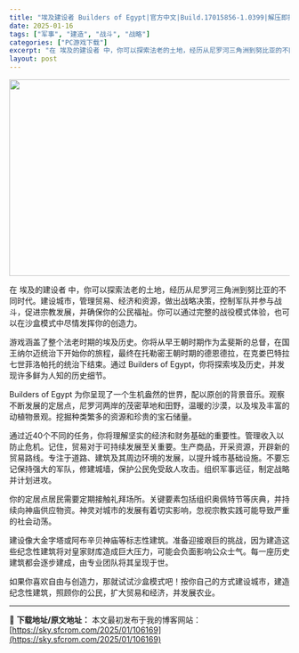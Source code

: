 ```yaml
---
title: "埃及建设者 Builders of Egypt|官方中文|Build.17015856-1.0399|解压即撸|"
date: 2025-01-16
tags: ["军事", "建造", "战斗", "战略"]
categories: ["PC游戏下载"]
excerpt: "在 埃及的建设者 中，你可以探索法老的土地，经历从尼罗河三角洲到努比亚的不同时代。建设城市，管理贸易、经济和资源，做出战略决策，控制军队并参与战斗，促进宗教发展，并确保你的公民福祉。你可以通过完整的战役模式体验，也可以在沙盒模式中尽情发挥你的创造力。 游戏涵盖了整个法老时期的埃及历史。你将从早王朝时&hellip;"
layout: post
---
```


<img class="aligncenter size-full wp-image-106144" src="https://sky.sfcrom.com/wp-content/uploads/2025/01/2025011615060375.webp" alt="" width="616" height="353" />

在 埃及的建设者 中，你可以探索法老的土地，经历从尼罗河三角洲到努比亚的不同时代。建设城市，管理贸易、经济和资源，做出战略决策，控制军队并参与战斗，促进宗教发展，并确保你的公民福祉。你可以通过完整的战役模式体验，也可以在沙盒模式中尽情发挥你的创造力。

游戏涵盖了整个法老时期的埃及历史。你将从早王朝时期作为孟斐斯的总督，在国王纳尔迈统治下开始你的旅程，最终在托勒密王朝时期的德恩德拉，在克娄巴特拉七世菲洛帕托的统治下结束。通过 Builders of Egypt，你将探索埃及历史，并发现许多鲜为人知的历史细节。

Builders of Egypt 为你呈现了一个生机盎然的世界，配以原创的背景音乐。观察不断发展的定居点，尼罗河两岸的茂密草地和田野，温暖的沙漠，以及埃及丰富的动植物景观。挖掘种类繁多的资源和珍贵的宝石储量。

通过近40个不同的任务，你将理解坚实的经济和财务基础的重要性。管理收入以防止危机。记住，贸易对于可持续发展至关重要。生产商品，开采资源，开辟新的贸易路线。专注于道路、建筑及其周边环境的发展，以提升城市基础设施。不要忘记保持强大的军队，修建城墙，保护公民免受敌人攻击。组织军事远征，制定战略并计划进攻。

你的定居点居民需要定期接触礼拜场所。关键要素包括组织奥佩特节等庆典，并持续向神庙供应物资。神灵对城市的发展有着切实影响，忽视宗教实践可能导致严重的社会动荡。

建设像大金字塔或阿布辛贝神庙等标志性建筑。准备迎接艰巨的挑战，因为建造这些纪念性建筑将对皇家财库造成巨大压力，可能会负面影响公众士气。每一座历史建筑都会逐步建成，由专业团队将其呈现于世。

如果你喜欢自由与创造力，那就试试沙盒模式吧！按你自己的方式建设城市，建造纪念性建筑，照顾你的公民，扩大贸易和经济，并发展农业。

---
📖 **下载地址/原文地址：** 本文最初发布于我的博客网站：[https://sky.sfcrom.com/2025/01/106169](https://sky.sfcrom.com/2025/01/106169)
